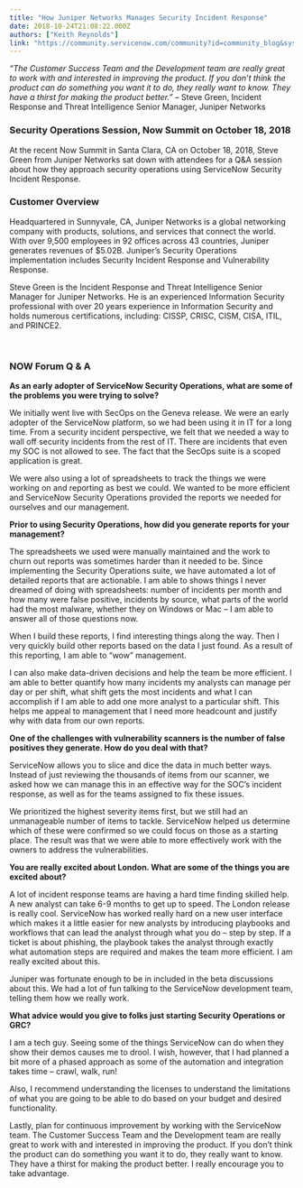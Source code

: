 ```yaml
---
title: "How Juniper Networks Manages Security Incident Response"
date: 2018-10-24T21:08:22.000Z
authors: ["Keith Reynolds"]
link: "https://community.servicenow.com/community?id=community_blog&sys_id=357dbf5edb912380f0612183ca96190f"
---
```

<p><em>“The Customer Success Team and the Development team are really great to work with and interested in improving the product. If you don’t think the product can do something you want it to do, they really want to know. They have a thirst for making the product better.” – </em>Steve Green, Incident Response and Threat Intelligence Senior Manager, Juniper Networks</p>
<h3>Security Operations Session, Now Summit on October 18, 2018</h3>
<p>At the recent Now Summit in Santa Clara, CA on October 18, 2018, Steve Green from Juniper Networks sat down with attendees for a Q&amp;A session about how they approach security operations using ServiceNow Security Incident Response.</p>
<h3>Customer Overview</h3>
<p>Headquartered in Sunnyvale, CA, Juniper Networks is a global networking company with products, solutions, and services that connect the world. With over 9,500 employees in 92 offices across 43 countries, Juniper generates revenues of $5.02B. Juniper’s Security Operations implementation includes Security Incident Response and Vulnerability Response.</p>
<p>Steve Green is the Incident Response and Threat Intelligence Senior Manager for Juniper Networks. He is an experienced Information Security professional with over 20 years experience in Information Security and holds numerous certifications, including: CISSP, CRISC, CISM, CISA, ITIL, and PRINCE2.</p>
<p> </p>
<h3>NOW Forum Q &amp; A</h3>
<p><strong>As an early adopter of ServiceNow Security Operations, what are some of the problems you were trying to solve?</strong></p>
<p>We initially went live with SecOps on the Geneva release. We were an early adopter of the ServiceNow platform, so we had been using it in IT for a long time. From a security incident perspective, we felt that we needed a way to wall off security incidents from the rest of IT. There are incidents that even my SOC is not allowed to see. The fact that the SecOps suite is a scoped application is great.</p>
<p>We were also using a lot of spreadsheets to track the things we were working on and reporting as best we could. We wanted to be more efficient and ServiceNow Security Operations provided the reports we needed for ourselves and our management.</p>
<p><strong>Prior to using Security Operations, how did you generate reports for your management?</strong></p>
<p>The spreadsheets we used were manually maintained and the work to churn out reports was sometimes harder than it needed to be. Since implementing the Security Operations suite, we have automated a lot of detailed reports that are actionable. I am able to shows things I never dreamed of doing with spreadsheets: number of incidents per month and how many were false positive, incidents by source, what parts of the world had the most malware, whether they on Windows or Mac – I am able to answer all of those questions now.</p>
<p>When I build these reports, I find interesting things along the way. Then I very quickly build other reports based on the data I just found. As a result of this reporting, I am able to “wow” management.</p>
<p>I can also make data-driven decisions and help the team be more efficient. I am able to better quantify how many incidents my analysts can manage per day or per shift, what shift gets the most incidents and what I can accomplish if I am able to add one more analyst to a particular shift. This helps me appeal to management that I need more headcount and justify why with data from our own reports.</p>
<p><strong>One of the challenges with vulnerability scanners is the number of false positives they generate. How do you deal with that?</strong></p>
<p>ServiceNow allows you to slice and dice the data in much better ways. Instead of just reviewing the thousands of items from our scanner, we asked how we can manage this in an effective way for the SOC’s incident response, as well as for the teams assigned to fix these issues.</p>
<p>We prioritized the highest severity items first, but we still had an unmanageable number of items to tackle. ServiceNow helped us determine which of these were confirmed so we could focus on those as a starting place. The result was that we were able to more effectively work with the owners to address the vulnerabilities.</p>
<p><strong>You are really excited about London. What are some of the things you are excited about?</strong></p>
<p>A lot of incident response teams are having a hard time finding skilled help. A new analyst can take 6-9 months to get up to speed. The London release is really cool. ServiceNow has worked really hard on a new user interface which makes it a little easier for new analysts by introducing playbooks and workflows that can lead the analyst through what you do – step by step. If a ticket is about phishing, the playbook takes the analyst through exactly what automation steps are required and makes the team more efficient. I am really excited about this.</p>
<p>Juniper was fortunate enough to be in included in the beta discussions about this. We had a lot of fun talking to the ServiceNow development team, telling them how we really work.</p>
<p><strong>What advice would you give to folks just starting Security Operations or GRC?</strong></p>
<p>I am a tech guy. Seeing some of the things ServiceNow can do when they show their demos causes me to drool. I wish, however, that I had planned a bit more of a phased approach as some of the automation and integration takes time – crawl, walk, run!</p>
<p>Also, I recommend understanding the licenses to understand the limitations of what you are going to be able to do based on your budget and desired functionality.</p>
<p>Lastly, plan for continuous improvement by working with the ServiceNow team. The Customer Success Team and the Development team are really great to work with and interested in improving the product. If you don’t think the product can do something you want it to do, they really want to know. They have a thirst for making the product better. I really encourage you to take advantage.</p>
<p> </p>